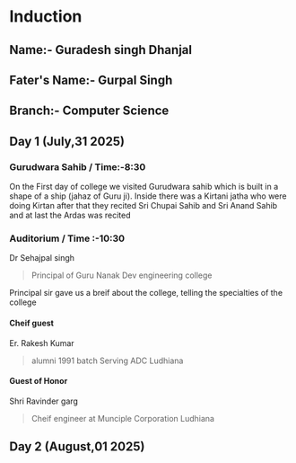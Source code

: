 # Induction

## Name:- Guradesh singh Dhanjal
## Fater's Name:- Gurpal Singh
## Branch:- Computer Science 


## Day 1 (July,31 2025)

### Gurudwara Sahib        / Time:-8:30 
  On the First day of college we visited Gurudwara sahib which is built in a shape of a ship (jahaz of Guru ji). Inside there was a Kirtani jatha who were doing Kirtan after that they recited Sri Chupai Sahib and Sri Anand Sahib and at last the Ardas was recited 
### Auditorium      /  Time :-10:30
Dr Sehajpal singh                       
>Principal of Guru Nanak Dev engineering college

Principal sir gave us a breif about the college, telling the specialties of the college
#### Cheif guest
Er. Rakesh Kumar
>alumni 1991 batch Serving ADC Ludhiana

#### Guest of Honor
Shri Ravinder garg
> Cheif engineer at Munciple Corporation Ludhiana


## Day 2 (August,01 2025)
